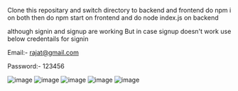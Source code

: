 Clone this repositary 
and switch directory to 
backend and frontend
 do npm i on both
then do npm start on frontend 
and do node index.js on backend 



although signin and signup are working But in case signup doesn't work use below credentails for signin

Email:- rajat@gmail.com

Password:- 123456

![image](https://github.com/Rajat-Rathaur/my-trip-mates-itinerary-planner/assets/142532314/be082f04-3dd4-4e5b-8042-90b534749635)
![image](https://github.com/Rajat-Rathaur/my-trip-mates-itinerary-planner/assets/142532314/21ad7915-9c6d-4781-b447-dd41f7821492)
![image](https://github.com/Rajat-Rathaur/my-trip-mates-itinerary-planner/assets/142532314/af533842-931d-4778-a22d-92cffb34d806)
![image](https://github.com/Rajat-Rathaur/my-trip-mates-itinerary-planner/assets/142532314/8f23ec67-e5c8-456c-933c-b9c2a0980c9a)
![image](https://github.com/Rajat-Rathaur/my-trip-mates-itinerary-planner/assets/142532314/97649e4e-0e0b-42f3-8e9b-d3642df5c5eb)
